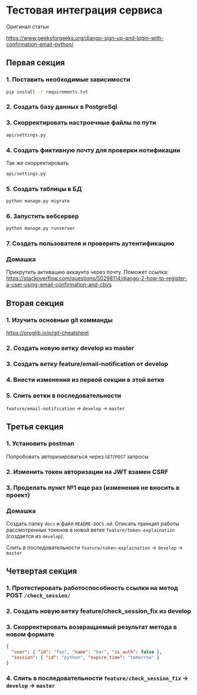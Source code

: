 # Тестовая интеграция сервиса

Оригинал статьи

https://www.geeksforgeeks.org/django-sign-up-and-login-with-confirmation-email-python/

## Первая секция

### 1. Поставить необходимые зависимости
```bash
pip install -r requirements.txt
```

### 2. Создать базу данных в PostgreSql

### 3. Скорректировать настроечные файлы по пути
```bash
api/settings.py
```

### 4. Создать фиктивную почту для проверки нотификации
Так же скорректировать 
```bash
api/settings.py
```

### 5. Создать таблицы в БД
```bash
python manage.py migrate
```

### 6. Запустить вебсервер
```bash
python manage.py runserver
```

### 7. Создать пользователя и проверить аутентификацию

### Домашка
Прикрутить активацию аккаунта через почту. Поможет ссылка:
https://stackoverflow.com/questions/50298114/django-2-how-to-register-a-user-using-email-confirmation-and-cbvs

## Вторая секция

### 1. Изучить основные **git** комманды
https://proglib.io/p/git-cheatsheet

### 2. Создать новую ветку **develop** из **master**
### 3. Создать ветку **feature/email-notification** от **develop**
### 4. Внести изменения из первой секции в этой ветке
### 5. Слить ветки в последовательности 
`feature/email-notification` -> `develop` -> `master`

## Третья секция

### 1. Установить postman
Попробовать авторизироваться через `GET`/`POST` запросы

### 2. Изменить токен авторизации на **JWT** взамен **CSRF**

### 3. Проделать пункт №1 еще раз (изменения не вносить в проект)

### Домашка
Создать папку `docs` и файл `README-DOCS.md`. Описать принцип работы рассмотренных токенов в новой ветке `feature/token-explaination` (создается из `develop`).

Слить в последовательности `feature/token-explaination` -> `develop` -> `master`

## Четвертая секция

### 1. Протестировать работоспособность ссылки на метод POST `/check_session/`
### 2. Создать новую ветку **feature/check_session_fix** из **develop**
### 3. Скорректировать возвращаемый результат метода в новом формате
```json
{
  "user": { "id": "foo", "name": "bar", "is_auth": false },
  "session": { "id": "python", "expire_time": "tomorrow" }
}
```
### 4. Слить в последовательности `feature/check_session_fix` -> `develop` -> `master`